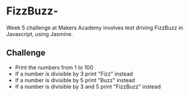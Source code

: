 # FizzBuzz-

Week 5 challenge at Makers Academy involves test driving FizzBuzz in
Javascript, using Jasmine.

## Challenge

* Print the numbers from 1 to 100
* If a number is divisible by 3 print "Fizz" instead
* If a number is divisible by 5 print "Buzz" instead
* If a number is divisible by 3 and 5 print "FizzBuzz" instead
